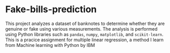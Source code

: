 # Fake-bills-prediction
This project analyzes a dataset of banknotes to determine whether they are genuine or fake using various measurements. The analysis is performed using Python libraries such as `pandas`, `numpy`, `matplotlib`, and `scikit-learn`. This is a pracice assignment for multiple linear regression, a method I learn from Machine learning with Python by IBM
